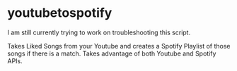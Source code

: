 # youtubetospotify

I am still currently trying to work on troubleshooting this script.

Takes Liked Songs from your Youtube and creates a Spotify Playlist of those songs if there is a match.  Takes advantage of both Youtube and Spotify APIs.
